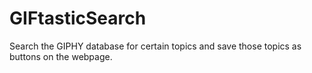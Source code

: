 # GIFtasticSearch
Search the GIPHY database for certain topics and save those topics as buttons on the webpage.
